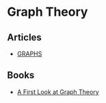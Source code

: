# Graph Theory

## Articles
- [GRAPHS](https://blog.yoshuawuyts.com/graphs/)

## Books
- [A First Look at Graph Theory](https://www.worldscientific.com/worldscibooks/10.1142/1280)
